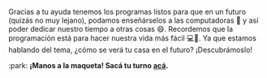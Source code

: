 Gracias a tu ayuda tenemos los programas listos para que en un futuro (quizás no muy lejano), podamos enseñárselos a las computadoras :robot: y así poder dedicar nuestro tiempo a otras cosas :smile:. Recordemos que la programación está para hacer nuestra vida más fácil :computer::tada:. Ya que estamos hablando del tema, ¿cómo se verá tu casa en el futuro? ¡Descubrámoslo!

:park: **¡Manos a la maqueta! Sacá tu turno [acá](http://ingreso.maqueta.sanluis.edu.ar/).**
